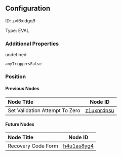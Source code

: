 # <nil>
## Configuration
ID:  zvl6xidgq9

Type: EVAL 







### Additional Properties
undefined
```string 
anyTriggersFalse
```





### Position

#### Previous Nodes
| Node Title | Node ID |
| :------------- | ------------ |
| Set Validation Attempt To Zero | [z1uxnr4psu](./z1uxnr4psu.md) | 
 
 #### Future Nodes
| Node Title | Node ID |
| :------------- | ------------ |
| Recovery Code Form |[h4u1as8yg4](./h4u1as8yg4.md) | 